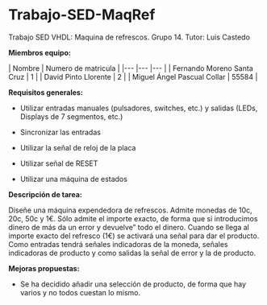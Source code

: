 # Trabajo-SED-MaqRef

Trabajo SED VHDL: Maquina de refrescos. Grupo 14. Tutor: Luis Castedo

**Miembros equipo:**

| Nombre | Numero de matricula |
|--- |--- |--- |
| Fernando Moreno Santa Cruz | 1 |
| David Pinto Llorente | 2 |
| Miguel Ángel Pascual Collar | 55584 |

**Requisitos generales:**

* Utilizar entradas manuales (pulsadores, switches, etc.) y salidas (LEDs, Displays de 7 segmentos, etc.)

* Sincronizar las entradas

* Utilizar la señal de reloj de la placa

* Utilizar señal de RESET

* Utilizar una máquina de estados


**Descripción de tarea:**

Diseñe una máquina expendedora de refrescos. Admite monedas de 10c, 20c, 50c y 1€. Sólo admite el importe exacto, de forma que si introducimos dinero de más da un error y devuelve” todo el dinero. Cuando se llega al importe exacto del refresco (1€) se activará una señal para dar el producto. Como entradas tendrá señales indicadoras de la moneda, señales indicadoras de producto y como salidas la señal de error y la de producto.

**Mejoras propuestas:**

* Se ha decidido añadir una selección de producto, de forma que hay varios y no todos cuestan lo mismo.
